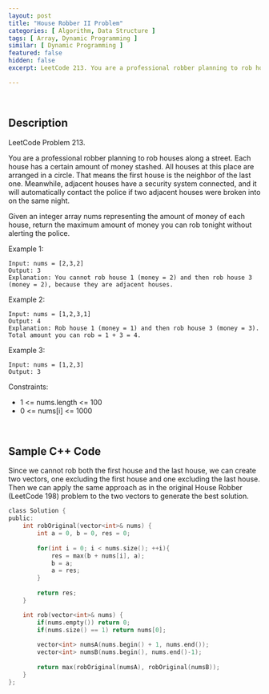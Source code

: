 ```yaml
---
layout: post
title: "House Robber II Problem"
categories: [ Algorithm, Data Structure ]
tags: [ Array, Dynamic Programming ]
similar: [ Dynamic Programming ]
featured: false
hidden: false
excerpt: LeetCode 213. You are a professional robber planning to rob houses along a street. Each house has a certain amount of money stashed. All houses at this place are arranged in a circle. That means the first house is the neighbor of the last one. Meanwhile, adjacent houses have a security system connected, andit will automatically contact the police if two adjacent houses were broken into on the same night.

---
```


<br />

## Description

LeetCode Problem 213.

You are a professional robber planning to rob houses along a street. Each house has a certain amount of money stashed. All houses at this place are arranged in a circle. That means the first house is the neighbor of the last one. Meanwhile, adjacent houses have a security system connected, and it will automatically contact the police if two adjacent houses were broken into on the same night.

Given an integer array nums representing the amount of money of each house, return the maximum amount of money you can rob tonight without alerting the police.

Example 1:
```
Input: nums = [2,3,2]
Output: 3
Explanation: You cannot rob house 1 (money = 2) and then rob house 3 (money = 2), because they are adjacent houses.
```

Example 2:
```
Input: nums = [1,2,3,1]
Output: 4
Explanation: Rob house 1 (money = 1) and then rob house 3 (money = 3).
Total amount you can rob = 1 + 3 = 4.
```

Example 3:
```
Input: nums = [1,2,3]
Output: 3
```

Constraints:
* 1 <= nums.length <= 100
* 0 <= nums[i] <= 1000

<br />

## Sample C++ Code

Since we cannot rob both the first house and the last house, we can create two vectors, one excluding the first house and one excluding the last house. Then we can apply the same approach as in the original House Robber (LeetCode 198) problem to the two vectors to generate the best solution.

```c
class Solution {
public:
    int robOriginal(vector<int>& nums) {
        int a = 0, b = 0, res = 0;
        
        for(int i = 0; i < nums.size(); ++i){
            res = max(b + nums[i], a);
            b = a;
            a = res;
        }
        
        return res;
    }

    int rob(vector<int>& nums) {
        if(nums.empty()) return 0;
        if(nums.size() == 1) return nums[0];
        
        vector<int> numsA(nums.begin() + 1, nums.end());
        vector<int> numsB(nums.begin(), nums.end()-1);
        
        return max(robOriginal(numsA), robOriginal(numsB));
    }
};
```


